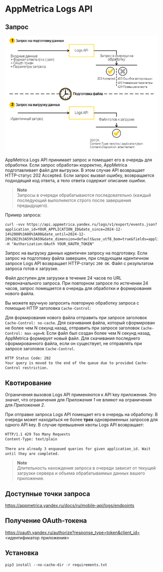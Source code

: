 # AppMetrica Logs API

## Запрос
![Request schema](resources/logsapi-scheme.png)

AppMetrica Logs API принимает запрос и помещает его в очередь для обработки.
Если запрос обработан корректно, AppMetrica подготавливает файл для выгрузки.
В этом случае API возвращает HTTP-статус 202 Accepted.
Если запрос вызвал ошибку, возвращается подходящий код ответа, а тело ответа содержит описание ошибки.

> **Note**<br>
> Запросы в очереди обрабатываются последовательно (каждый последующий выполняются строго после завершения предыдущего).

Пример запроса:
```shell
curl -vvv https://api.appmetrica.yandex.ru/logs/v1/export/events.json?application_id=YOUR_APPLICATION_ID&date_since=2024-12-14%2000%3A00%3A00&date_until=2024-12-20%2023%3A59%3A59&date_dimension=default&use_utf8_bom=true&fields=application_id%2Capp_build_number%2Cios_ifa%2Cios_ifv%2Candroid_id%2Cgoogle_aid%2Cprofile_id%2Cos_name%2Cos_version%2Cdevice_manufacturer%2Cdevice_model%2Cdevice_type%2Cdevice_locale%2Cdevice_ipv6%2Capp_version_name%2Capp_package_name%2Cevent_name%2Cevent_json%2Cevent_datetime%2Cevent_timestamp%2Cevent_receive_datetime%2Cevent_receive_timestamp%2Cconnection_type%2Coperator_name%2Coriginal_device_model%2Cmcc%2Cmnc%2Ccountry_iso_code%2Ccity%2Cappmetrica_device_id%2Cinstallation_id%2Csession_id%2Cwindows_aid -H "Authorization:OAuth YOUR_OAUTH_TOKEN"
```

Запрос на выгрузку данных идентичен запросу на подготовку.
Если запрос на подготовку файла завершен, при следующем идентичном запросе Logs API возвращает HTTP-статус `200 OK`.
Файл с результатом запроса готов к загрузке.

Файл доступен для загрузки в течение 24 часов по URL первоначального запроса.
При повторном запросе по истечении 24 часов, запрос помещается в очередь для обработки и формирования нового файла.

Вы можете вручную запросить повторную обработку запроса с помощью HTTP заголовка `Cache-Control`:

Для формирования нового файла отправить при запросе заголовок `Cache-Control: no-cache`.
Для скачивания файла, который сформирован не более чем N секунд назад, отправить при запросе заголовок `Cache-Control: max-age=N`.
Если файл был создан более чем N секунд назад, AppMetrica формирует новый файл.
Для скачивания последнего сформированного файла, если он существует, не отправлять при запросе заголовок `Cache-Control`.

```text
HTTP Status Code: 202
Your query is moved to the end of the queue due to provided Cache-Control restriction.
```


## Квотирование
Ограничения вызовов Logs API применяются к API key приложения.
Это значит, что ограничения для _Приложения 1_ не влияют на ограничения для _Приложения 2_.

При отправке запроса Logs API помещает его в очередь на обработку.
В очереди может находиться не более **трех** одновременных запросов для одного API key.
В случае превышения квоты Logs API возвращает:

```shell
HTTP/1.1 429 Too Many Requests
Content-Type: text/plain

There are already 3 enqueued queries for given application_id. Wait until they are completed.
```

> **Note**<br>
> Длительность нахождения запроса в очереди зависит от текущей загрузки сервера и объема обрабатываемых данных вашего приложения.


## Доступные точки запроса

https://appmetrica.yandex.ru/docs/ru/mobile-api/logs/endpoints

## Получение OAuth-токена

https://oauth.yandex.ru/authorize?response_type=token&client_id=<идентификатор приложения>


## Установка

```shell
pip3 install --no-cache-dir -r requirements.txt
```


